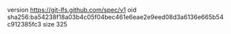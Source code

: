 version https://git-lfs.github.com/spec/v1
oid sha256:ba54238f18a03b4c05f04bec461e6eae2e9eed08d3a6136e665b54c912385fc3
size 325
